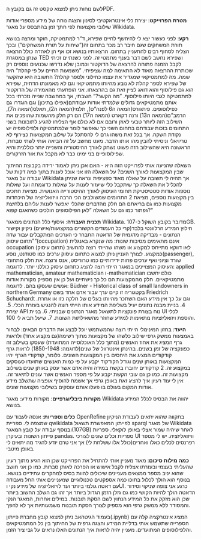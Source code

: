לשם נוחות ניתן למצוא טקסט זה גם בקובץ הPDF.

**מטרת הפרוייקט**:
יצירת כלי אינטראקטיבי לסינון והצגה נוחה של מידע מספרי אודות שילובי מקצועות לפי חתך זמן בהתבסס על מאגר Wikidata.

**רקע**:
לפני כעשור יצא לי להיחשף לחיים שפירא, ד“ר למתמטיקה, חוקר ומרצה בנושא תורת המשחקים שגם חיבר רב מכר בתחום זה(”שיחות על תורת המשחקים“) ובכך הצליח לסחוף רבים להתעניין בתחום. הרצאותיו בנושא זכו אף הן לאהדה כולל הרצאה שנתן במסגרת TED ושפירא נחשב לשם דבר בענף מתמטי זה.
לפני כשנתיים זכיתי לקבל הזמנה פתוחה להרצאה של הדוקטור וכמובן שלא נדרשו שכנועים נוספים רק שכותרת ההרצאה מאוד לא התאימה למה שציפיתי. ”משמעות החיים על פי קהלת“ היה שמה. מה למתמטיקאי שמגדיר את עצמו כחילוני ולספר קהלת? התשובה היא שהקשר של שפירא לספר קהלת לא נובע מהיותו מתמטיקאי וגם לא מאמונתו הדתית, שפירא הוא גם פילוסוף והוא דואג לציין זאת גם בהרצאתו.
אני הופתעתי מהאמירה של הדוקטור למתמטיקה לגבי היותו פילוסוף. ”מה הקשר?“ חשבתי, אך במחשבה שנייה נזכרתי בכל אותם מתמטיקאים גדולים שלמדתי אודות עבודתם(אפילו בתיכון) וגם הוגדרו גם כפילוסופים. פיתגורס(המאה ה6 לפנה“ס), תלמי(המאה ה2), תאלס(המאה ה7), הרמב“ם(המאה ה13) ורנה דקארט (המאה ה17) הם רק חלק מהשמות שהופכים את השילוב הזה ליותר טבעי לאוזן ורובם אם לא כולם אף הצליחו להגיע לתובונות בשני התחומים בזכות עבודתם בתחום השני כך שאפשר לומר שלמתמטיקה ולפילוסופיה יש נקודת השקה.
אך בכל זאת משהו גרם לי להסתכל על שילוב המקצועות כצירוף לא טריויאלי וניסיתי להבין מהו אותו הדבר. מעט מחשב על זה הביאה אותי לשתי סברות, הראשונה היא שהשילוב הזה פשוט נשחק לאורך ההיסטוריה והשנייה יותר כוללנית והיא שפילוסופיים בני ימינו כבר לא מקבל את אור הזרקורים.

השאלה שהניעה אותי לפרוייקט הזה היא - האם אכן ניתן לאמוד ירידה בקבוצת החיתוך שבין המקצועות לאורך השנים?
על השאלה הזו אני אוכל לענות בתוך כמה דקות של עבודה על מאגר Wikidata אך תהיה לי תשובה על שאלה מאוד ספציפית ונראה שניתן להכליל את השאלה כך שיתקבל כלי שיעזור לענות על שאלות כדוגמתה ועל שאלות נוספות אודות סטטיסטיקת תחומי העיסוק לאורך ההיסטורייה האנושית. מציאת חתכים בין מקצועות נוספים, מציאת 2 התחומים שמשולבים הכי הרבה וויזואליזציה של היכחדות מקצועות כמו גם בריאתם הם חלק מהדברים שהכלי יאפשר לענות עליהם בלחיצת גפתור כמו גם על השאלה ”לאן הפילוסופים הולכים כשהאגם קפוא?“







**תכנית העבודה**:
איסוף כלל הנתונים ממאגר Wikidata. מדובר בקובץ השוקל כ-107GB.
חילוץ המידע הרלוונטי בלבד(קרי כל העמודים הקשורים במקצועות/אישים)
ניקיון וקישור הנתונים - מבדיקה מדגמית של הדאטה התברר כי הערכים המתקבלים עבור שדה ”תחום עיסוק“(occupation) אינם מתאימים מסיבות שונות:
 מה שנקרא באנגלית occupation (תחום עיסוק) לאו דווקא מתייחס למקצוע או משהו שהייתי רוצה להחשיב כמקצוע. לצורך העניין ניתן למצוא כתחום עיסוק ערכים כמו סטודנט, נוסע(passenger), שורד וציוני ואף ערכים פחות ידידותיים כמו טרוריסט, אנס ורוצח.
את חלק מתחומי העיסוק המצויינים במאגר הייתי רוצה להציג כתחום עיסוק כוללני יותר. לדוגמה: applied mathematician, amateur mathematician ו-mathematician כולם יחשבו מתמטיקאיים.
חלק מהמקצועות הם כל כך נישתיים ועל כן אין מספיק מקורות אודות אנשים שעסקו בהם. לדוגמה:
Büdner - Historical class of small landowners in northern Germany
  בקטגוריה זו קיים ערך עבור אדם אחד בשם Friedrich Schuchardt וגם על כך אין מידע האם השתכר מהיותו בעלים של חלקה כזו או אחרת.
4. בניית מבנה נתונים יעיל בשליפת המידע אותו הייתי רוצה להנגיש בעזרת הכלי.
5. יצירת API נוח בצורת פונקציות לתשאול מאגר הנתונים שבניתי.
6. בניית UI לכלי והוספת ויזואליזציות מתאימות למידע שחוזר מהשאילתות השונות.
7. שיעל תביא לי 100.



**היעד**:
בחזון המינימלי הייתי רוצה שהמשתמש יוכל לבצע את הדברים הבאים:
לבחור באמצעות ממשק גרפי שילוב כלשהו של מקצועות מתוך רשימה(גם מקצוע אחד) ולראות גרף המציג את אחוז האנשים (מתוך כלל האוכלוסייה המתועדת) שעסקו בשילוב זה כפונקציה של זמן בשנים.
בהינתן אינטרוול של שנים(לדוגמה: 1850-1948) לראות גרף קודקודים המציג את היחסים בין המקצועות השונים. כלומר, קודקודי הגרף יהיו המקצועות באותן שנים וגודל הקודקוד יקבע על פי כמות האנשים שתועדו כעוסקים במקצוע זה. 2 קודקודים יחוברו בקשת במידה והיה אדם אשר עסק באותן שנים בשילוב מקצועות זה. כמו כן גם עובי הקשת יקבע על פי מספר האנשים אשר עונים לתיאור זה.
אין לי עוד רעיון איך להציג זאת באופן גרפי אך אשמח להוסיף אופציה שתשלב מידע אודות המקום בעולם בו פעלו אותם עוסקים בשילובי מקצועות שונים.


**מקורות ביבליוגרפיים**:
מקורות מידע:
מאגר Wikidata יהווה את הבסיס לכלל המידע בנושא.



**כלים וספריות**:
אנסה לעבוד עם OpenRefine בתקווה שהוא יתאים לעבודת הניקיון שמצפה לי.
ספריית qwikidata לפייתון המאפשרת תשאול sparql של מאגר Wikidata ובנוסף עבודה על קובץ המאגר(107GB) לאחר שיהיה שמור אצלי באופן לוקאלי.
ספריות פייתון השונות ובעיקרן pandas.
ספריות וכלים שונים לצורכי UI וויזואליזציה. יש לי מספר רפרנסים לכלים כאלו ואחרים(כולל אלו ששלחת לי) אך אני טרם יודע להגיד מה יתאים לי באופן מיטבי.


**כמה מילות סיכום**:
מאוד מעניין אותי להתחיל את הפרוייקט שכן הוא הגיע מתוך רעיון שהעליתי בעצמי ובעזרתו אצליח לקבל אישוש או הפרכה לאותן סברות. כמו כן אני חושב שהוא יניב מספר ממצאים מעניינים שיכולים להוות בסיס למחקרים עתידיים בנושא. בנוסף הוא הולך לכלול בתוכו כמה אספקטים טכנולוגיים שמעניינים אותי החל מעבודה עם דאטה גולמי ביותר ועד לויזאליזציה של מידע נקי וUI.
כרגע אני צופה שניקוי וסידור הדאטה הולך להיות הקושי כמו גם גזלן הזמן הגדול ביותר אך זהו גם השלב החשוב ביותר שכן הוא מזקק את כל המידע הנחוץ לשם הסקת תובנות. במילים אחרות, המאגר הנקי והמסודר ללא ממשק גרפי הוא מספיק לצורך הסקת תובנות משמעותיות אך לא להפך.

בעמוד הגיטהאב ניתן למצוא קובץ מחברת פייתון(.ipynb) המציג אינטרקציה קלה עם הספרייה שתשמש אותי בדליית המידע והצגה גרפית של החיתוך בין כל המתמטיקאים והלפילוסופים המתועדים. מעניין יהיה לראות איך הנתונים האלו נראים על גבי ציר הזמן.

